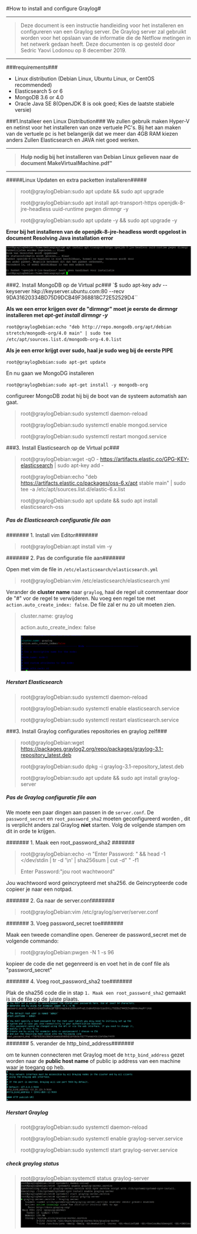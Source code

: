 #How to install and configure Graylog#



___
>Deze document is een instructie handleiding voor het installeren en configureren van een Graylog server. De Graylog server zal gebruikt worden voor het opslaan van de informatie die de Netflow metingen in het netwerk gedaan heeft. Deze documenten is op gesteld door Sedric Yaovi Lodonou op 8 december 2019.
___



###requirements###
-	Linux distribution (Debian Linux, Ubuntu Linux, or CentOS recommended)
-	Elasticsearch 5 or 6
-	MongoDB 3.6 or 4.0
-	Oracle Java SE 8(OpenJDK 8 is ook goed; Kies de laatste stabiele versie)


###1.Installeer een Linux Distribution###
We zullen gebruik maken Hyper-V en netinst voor het installeren van onze vertuele PC's. Bij het aan maken van de vertuele pc is het belangerijk dat we meer dan 4GB RAM kiezen anders Zullen Elasticsearch en JAVA niet goed werken.

---

>**Hulp nodig bij het installeren van Debian Linux  gelieven naar de document MakeVirtualMachine.pdf"**

---

#####Linux Updaten en  extra packetten installeren#####

>root@graylogDebian:sudo apt update && sudo apt upgrade
>
>root@graylogDebian:sudo apt install apt-transport-https openjdk-8-jre-headless uuid-runtime pwgen dirmngr -y
>
>root@graylogDebian:sudo apt update -y && sudo apt upgrade -y

**Error bij het installeren van de openjdk-8-jre-headless wordt opgelost in document Resolving Java installation error**

![](errorJava.png)




###2. Install MongoDB op de Virtual pc###
`$ sudo apt-key adv --keyserver hkp://keyserver.ubuntu.com:80 --recv 9DA31620334BD75D9DCB49F368818C72E52529D4``

**Als we een error krijgen over de "dirmngr" moet je eerste de dirmngr installeren met *apt-get install dirmngr -y***

`root@graylogDebian:echo "deb http://repo.mongodb.org/apt/debian stretch/mongodb-org/4.0 main" | sudo tee /etc/apt/sources.list.d/mongodb-org-4.0.list`

**Als je een error krijgt over sudo, haal je sudo weg bij de eerste PIPE**

`root@graylogDebian:sudo apt-get update`


En nu gaan we MongoDG installeren

`root@graylogDebian:sudo apt-get install -y mongodb-org`

configureer MongoDB zodat hij bij de boot van de systeem automatish aan gaat.

>root@graylogDebian:sudo systemctl daemon-reload
>
>root@graylogDebian:sudo systemctl enable mongod.service
>
>root@graylogDebian:sudo systemctl restart mongod.service


###3. Install Elasticsearch op de Virtual pc###

>root@graylogDebian:wget -qO - https://artifacts.elastic.co/GPG-KEY-elasticsearch | sudo apt-key add -
>
>root@graylogDebian:echo "deb https://artifacts.elastic.co/packages/oss-6.x/apt stable main" | sudo tee -a /etc/apt/sources.list.d/elastic-6.x.list
>
>root@graylogDebian:sudo apt update && sudo apt install elasticsearch-oss

##### Pas de Elasticsearch configuratie file aan #####

####### 1. Install vim Editor#######

>root@graylogDebian:apt install vim -y

####### 2. Pas de configuratie file aan#######

Open met vim de file in  `/etc/elasticsearch/elasticsearch.yml` 

>root@graylogDebian:vim  /etc/elasticsearch/elasticsearch.yml

Verander de **cluster name** naar `graylog`, haal de regel uit commentaar door de "#" vor de regel te verwijderen. Nu voeg een regel toe met `action.auto_create_index: false`. De file zal er nu zo uit moeten zien.

>cluster.name: graylog
>
>action.auto_create_index: false
>
>![](elastishesearchVifile.png)
>


##### Herstart Elasticsearch #####

>root@graylogDebian:sudo systemctl daemon-reload
>
>root@graylogDebian:sudo systemctl enable elasticsearch.service
>
>root@graylogDebian:sudo systemctl restart elasticsearch.service



###3. Install Graylog configuraties repositories en graylog zelf###

>root@graylogDebian:wget https://packages.graylog2.org/repo/packages/graylog-3.1-repository_latest.deb
>
>root@graylogDebian:sudo dpkg -i graylog-3.1-repository_latest.deb
>
>root@graylogDebian:sudo apt update && sudo apt install graylog-server


##### Pas de Graylog configuratie file aan #####

We moete een paar dingen aan passen in de `server.conf`. De `password_secret` en `root_password_sha2` moeten geconfigureerd worden , dit is verplicht anders zal Graylog **niet** starten. Volg de volgende stampen om dit in orde te krijgen.

####### 1. Maak een root\_password\_sha2 #######

>root@graylogDebian:echo -n "Enter Password: " && head -1 </dev/stdin | tr -d '\n' | sha256sum | cut -d" " -f1
>
>Enter Password:"jou root wachtwoord"

Jou wachtwoord word geincrypteerd met sha256. de Geincrypteerde code copieer je naar een notpad.

####### 2. Ga naar de server.conf#######

>root@graylogDebian:vim /etc/graylog/server/server.conf


####### 3. Voeg password\_secret toe#######

Maak een tweede comandline open. Genereer de password_secret met de volgende commando:
>root@graylogDebian:pwgen -N 1 -s 96

kopieer de code die net gegenreerd is en voet het in de conf file als "password_secret"

####### 4. Voeg root\_password\_sha2 toe#######

Plak de sha256 code die in stap `1. Maak een root_password_sha2` gemaakt is in de file op de juiste plaats.
![](rrot&secretpassGarylogFile.png)
####### 5. verander de http\_bind\_address#######

om te kunnen connecteren met Graylog moet de `http_bind_address` gezet worden naar de **public host name** of public ip address van een machine waar je toegang op heb.
![](bindAddress.png)

##### Herstart Graylog #####

>root@graylogDebian:sudo systemctl daemon-reload
>
>root@graylogDebian:sudo systemctl enable graylog-server.service
>
>root@graylogDebian:sudo systemctl start graylog-server.service


##### check graylog status #####

>root@graylogDebian:systemctl status graylog-server
>![](statusgraylog.png)















 











